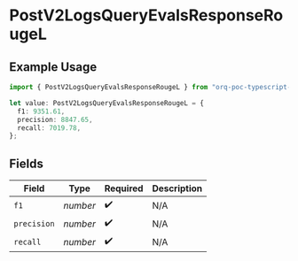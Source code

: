 # PostV2LogsQueryEvalsResponseRougeL

## Example Usage

```typescript
import { PostV2LogsQueryEvalsResponseRougeL } from "orq-poc-typescript-multi-env-version/models/operations";

let value: PostV2LogsQueryEvalsResponseRougeL = {
  f1: 9351.61,
  precision: 8847.65,
  recall: 7019.78,
};
```

## Fields

| Field              | Type               | Required           | Description        |
| ------------------ | ------------------ | ------------------ | ------------------ |
| `f1`               | *number*           | :heavy_check_mark: | N/A                |
| `precision`        | *number*           | :heavy_check_mark: | N/A                |
| `recall`           | *number*           | :heavy_check_mark: | N/A                |